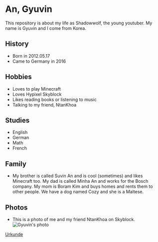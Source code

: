 # An, Gyuvin
This repository is about my life as Shadowwolf, the young youtuber. My name is Gyuvin and I come from Korea. 

## History
- Born in 2012.05.17
- Came to Germany in 2016

## Hobbies
- Loves to play Minecraft
- Loves Hypixel Skyblock
- Likes reading books or listening to music
- Talking to my friend, NtanKhoa

## Studies
- English
- German
- Math
- French

## Family
- My brother is called Suvin An and is cool (sometimes) and likes Minecraft too. My dad is called Minha An and works for the Bosch company. My mom is Boram Kim and buys homes and rents them to other people. We have a dog named Cozy and she is a Maltese.

## Photos
- This is a photo of me and my friend NtanKhoa on Skyblock.
![Gyuvin's photo](https://media.discordapp.net/attachments/1150073458651304001/1187400295798546592/image.png?ex=6596bfb3&is=65844ab3&hm=d3670d98b63780982f3fff412995cb40782d34c677e2ab83d5888b66d5edfa2d&=&format=webp&quality=lossless&width=2382&height=1340)

[Urkunde](https://github.com/shadow-gyuvin/life/blob/909a59de3cc1e42f00d901b4a0fa3245856354e0/Urkundefu%CC%88rLandeswettbewerbMathematikBayern2023.pdf)
